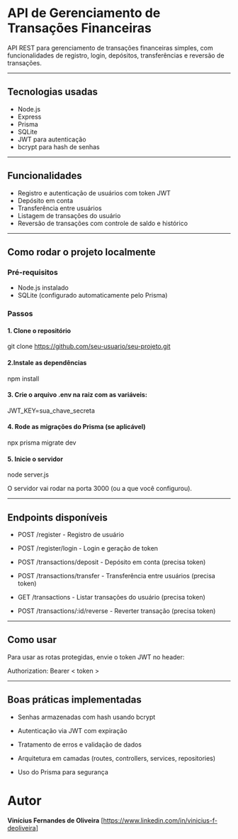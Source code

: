 # API de Gerenciamento de Transações Financeiras

API REST para gerenciamento de transações financeiras simples, com funcionalidades de registro, login, depósitos, transferências e reversão de transações.

---

## Tecnologias usadas

- Node.js  
- Express  
- Prisma  
- SQLite  
- JWT para autenticação  
- bcrypt para hash de senhas

---

## Funcionalidades

- Registro e autenticação de usuários com token JWT  
- Depósito em conta  
- Transferência entre usuários  
- Listagem de transações do usuário  
- Reversão de transações com controle de saldo e histórico

---

## Como rodar o projeto localmente

### Pré-requisitos

- Node.js instalado  
- SQLite (configurado automaticamente pelo Prisma)

### Passos

#### 1. Clone o repositório  
   git clone https://github.com/seu-usuario/seu-projeto.git

#### 2.Instale as dependências

  npm install

#### 3. Crie o arquivo .env na raiz com as variáveis:

JWT_KEY=sua_chave_secreta

#### 4. Rode as migrações do Prisma (se aplicável)

npx prisma migrate dev

#### 5. Inicie o servidor

node server.js

O servidor vai rodar na porta 3000 (ou a que você configurou).

---

## Endpoints disponíveis

- POST /register - Registro de usuário

- POST /register/login - Login e geração de token

- POST /transactions/deposit - Depósito em conta (precisa token)

- POST /transactions/transfer - Transferência entre usuários (precisa token)

- GET /transactions - Listar transações do usuário (precisa token)

- POST /transactions/:id/reverse - Reverter transação (precisa token)

---

## Como usar

Para usar as rotas protegidas, envie o token JWT no header:

Authorization: Bearer < token >

---

## Boas práticas implementadas
- Senhas armazenadas com hash usando bcrypt

- Autenticação via JWT com expiração

- Tratamento de erros e validação de dados

- Arquitetura em camadas (routes, controllers, services, repositories)

- Uso do Prisma para segurança

# Autor
**Vinícius Fernandes de Oliveira**
[https://www.linkedin.com/in/vinicius-f-deoliveira]